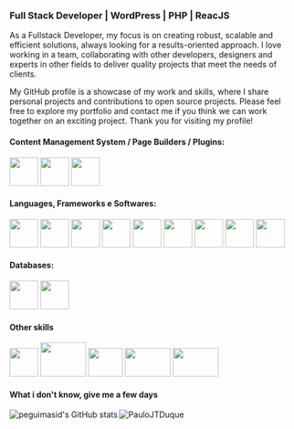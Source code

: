 
### Full Stack Developer | WordPress | PHP | ReacJS


As a Fullstack Developer, my focus is on creating robust, scalable and efficient solutions, always looking for a results-oriented approach. I love working in a team, collaborating with other developers, designers and experts in other fields to deliver quality projects that meet the needs of clients.

My GitHub profile is a showcase of my work and skills, where I share personal projects and contributions to open source projects. Please feel free to explore my portfolio and contact me if you think we can work together on an exciting project. Thank you for visiting my profile!

#### Content Management System / Page Builders / Plugins: 

<div display="inline">
  <img width="50" height="50" src="https://user-images.githubusercontent.com/79607560/235223345-1c5fb25f-adae-4b27-bce4-9c576fd0adbb.png" />       
  <img width="50" height="50" src="https://user-images.githubusercontent.com/79607560/235221241-330f8b97-19d9-4a38-9608-1ac962505f2a.png" />
  <img width="50" height="50" src="https://user-images.githubusercontent.com/79607560/235226226-1d31061e-68ad-4717-a90f-c2eb0fe3978a.png" />
 </div>

#### Languages, Frameworks e Softwares:
<div display="inline">
  <img width="50" height="50" src="https://cdn.jsdelivr.net/gh/devicons/devicon/icons/html5/html5-original.svg" />  
  <img width="50" height="50" src="https://cdn.jsdelivr.net/gh/devicons/devicon/icons/css3/css3-original.svg" />
  <img width="50" height="50" src="https://cdn.jsdelivr.net/gh/devicons/devicon/icons/javascript/javascript-original.svg" />
  <img width="50" height="50" src="https://cdn.jsdelivr.net/gh/devicons/devicon/icons/php/php-original.svg" />
  <img width="50" height="50" src="https://cdn.jsdelivr.net/gh/devicons/devicon/icons/nodejs/nodejs-plain-wordmark.svg" />
  <img width="50" height="50" src="https://cdn.jsdelivr.net/gh/devicons/devicon/icons/react/react-original-wordmark.svg" />
  <img width="50" height="50" src="https://cdn.jsdelivr.net/gh/devicons/devicon/icons/bootstrap/bootstrap-original-wordmark.svg" />
  <img width="50" height="50" src="https://cdn.jsdelivr.net/gh/devicons/devicon/icons/vscode/vscode-original.svg" />
  <img width="50" height="50" src="https://cdn.jsdelivr.net/gh/devicons/devicon/icons/git/git-original.svg" />  
</div>
 
 #### Databases:
<div display="inline">
  <img width="50" height="50" src="https://cdn.jsdelivr.net/gh/devicons/devicon/icons/mysql/mysql-original-wordmark.svg" />
  <img width="50" height="50" src="https://cdn.jsdelivr.net/gh/devicons/devicon/icons/mongodb/mongodb-plain-wordmark.svg" />
</div>

#### Other skills
<div display="inline">
  <img width="50" height="50" src="https://pauloduque.dev/wp-content/uploads/2023/04/Google_Ads_logo.svg.png" />
  <img width="80" height="60" src="https://pauloduque.dev/wp-content/uploads/2023/04/Google_Analytics-removebg-preview.png" />
  <img width="60" height="50" src="https://pauloduque.dev/wp-content/uploads/2023/04/Google_Tag_Manager-removebg-preview-1.png" />
  <img width="80" height="50" src="https://pauloduque.dev/wp-content/uploads/2023/04/google-search-console-removebg-preview.png" />
  <img width="80" height="50" src="https://pauloduque.dev/wp-content/uploads/2022/04/Cpanel-removebg-preview.png" />
</div>

#### What i don't know, give me a few days <br>

<p><img align="left" src="https://github-readme-stats-peguimasid.vercel.app/api?username=PauloJTDuque&show_icons=true&hide=&count_private=true&title_color=3382ed&text_color=ffffff&icon_color=3382ed&bg_color=171717&hide_border=true&show_icons=true" alt="peguimasid's GitHub stats" /></p>
<p><img align="center" src="https://github-readme-stats.vercel.app/api/top-langs?username=PauloJTDuque&show_icons=true&locale=pt-BR&layout=compact&theme=radical" alt="PauloJTDuque" /></p>



<!--
**PauloJTDuque/PauloJTDuque** is a ✨ _special_ ✨ repository because its `README.md` (this file) appears on your GitHub profile.

Here are some ideas to get you started:

- 🔭 I’m currently working on ...
- 🌱 I’m currently learning ...
- 👯 I’m looking to collaborate on ...
- 🤔 I’m looking for help with ...
- 💬 Ask me about ...
- 📫 How to reach me: ...
- 😄 Pronouns: ...
- ⚡ Fun fact: ...
-->
